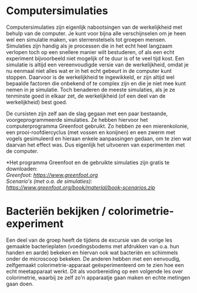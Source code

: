 # Computersimulaties
Computersimulaties zijn eigenlijk nabootsingen van de werkelijkheid met behulp van de computer. Je kunt voor bijna alle verschijnselen om je heen wel een simulatie maken, van sterrenstelsels tot groepen mensen. Simulaties zijn handig als je processen die in het echt heel langzaam verlopen toch op een snellere manier wilt bestuderen, of als een echt experiment bijvoorbeeld niet mogelijk of te duur is of te veel tijd kost. Een simulatie is altijd een vereenvoudigde versie van de werkelijkheid, omdat je nu eenmaal niet alles wat er in het echt gebeurt in de computer kunt stoppen. Daarvoor is de werkelijkheid te ingewikkeld, er zijn altijd wel bepaalde factoren die onbekend of te complex zijn en die je niet mee kunt nemen in je simulatie. Toch benaderen de meeste simulaties, als je ze tenminste goed in elkaar zet, de werkelijkheid (of een deel van de werkelijkheid) best goed.

De cursisten zijn zelf aan de slag gegaan met een paar bestaande, voorgeprogrammeerde simulaties. Ze hebben hiervoor het computerprogramma Greenfoot gebruikt. Zo hebben ze een mierenkolonie, een prooi-roofdiercyclus (met vossen en konijnen) en een zwerm met vogels gesimuleerd en hieraan enkele aanpassingen gedaan, om te zien wat daarvan het effect was. Dus eigenlijk het uitvoeren van experimenten met de computer.

*Het programma Greenfoot en de gebruikte simulaties zijn gratis te downloaden:
<br>*Greenfoot: https://www.greenfoot.org
<br>Scenario's (met o.a. de simulaties): https://www.greenfoot.org/book/material/book-scenarios.zip*

# Bacteriën bekijken / colorimetrie-experiment
Een deel van de groep heeft de tijdens de excursie van de vorige les gemaakte bacterieplaten (voedingsbodems met afdrukken van o.a. hun handen en aarde) bekeken en hiervan ook wat bacteriën en schimmels onder de microscoop bekeken. De anderen hebben met een eenvoudig, zelfgemaakt colorimetrie-apparaat geëxperimenteerd om te zien hoe een echt meetapparaat werkt. Dit als voorbereiding op een volgende les over colorimetrie, waarbij ze zelf zo'n apparaatje gaan maken en echte metingen gaan doen.
